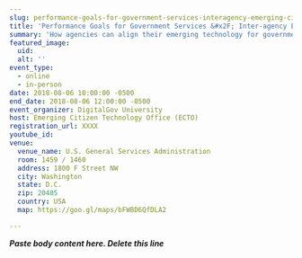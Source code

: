 ```yaml
---
slug: performance-goals-for-government-services-interagency-emerging-citizen-technology-meeting-aug-2018
title: 'Performance Goals for Government Services &#x2F; Inter-agency Emerging Citizen Technology Meeting &#40;Aug 2018&#41;'
summary: 'How agencies can align their emerging technology for government services programs with Cross-Agency Priority Goals &#40;CAP Goals&#41; on Performance&#46;gov and other strategic priorities&#46;'
featured_image: 
  uid: 
  alt: ''
event_type: 
  - online
  - in-person
date: 2018-08-06 10:00:00 -0500
end_date: 2018-08-06 12:00:00 -0500
event_organizer: DigitalGov University
host: Emerging Citizen Technology Office (ECTO)
registration_url: XXXX
youtube_id: 
venue: 
  venue_name: U.S. General Services Administration
  room: 1459 / 1460
  address: 1800 F Street NW
  city: Washington
  state: D.C.
  zip: 20405
  country: USA
  map: https://goo.gl/maps/bFWBD6QfDLA2

---
```


***Paste body content here. Delete this line***
